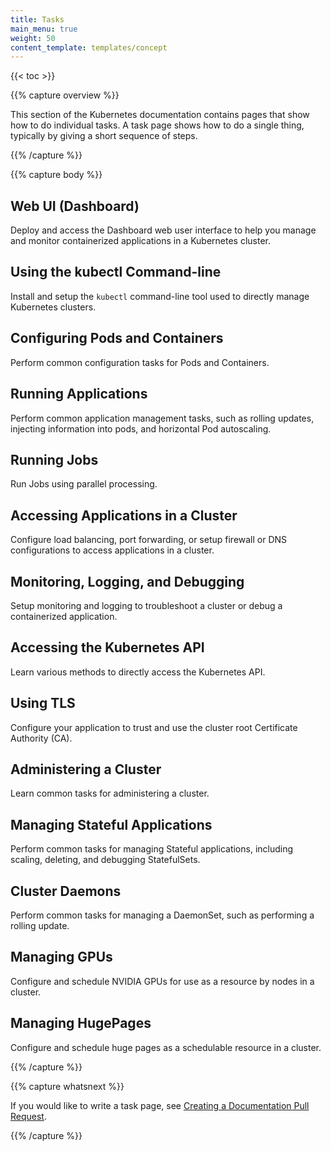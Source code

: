 ```yaml
---
title: Tasks
main_menu: true
weight: 50
content_template: templates/concept
---
```


{{< toc >}}

{{% capture overview %}}

This section of the Kubernetes documentation contains pages that
show how to do individual tasks. A task page shows how to do a
single thing, typically by giving a short sequence of steps.

{{% /capture %}}

{{% capture body %}}

## Web UI (Dashboard)

Deploy and access the Dashboard web user interface to help you manage and monitor containerized applications in a Kubernetes cluster.

## Using the kubectl Command-line

Install and setup the `kubectl` command-line tool used to directly manage Kubernetes clusters.

## Configuring Pods and Containers

Perform common configuration tasks for Pods and Containers.

## Running Applications

Perform common application management tasks, such as rolling updates, injecting information into pods, and horizontal Pod autoscaling.

## Running Jobs

Run Jobs using parallel processing.

## Accessing Applications in a Cluster

Configure load balancing, port forwarding, or setup firewall or DNS configurations to access applications in a cluster.

## Monitoring, Logging, and Debugging

Setup monitoring and logging to troubleshoot a cluster or debug a containerized application.

## Accessing the Kubernetes API

Learn various methods to directly access the Kubernetes API.

## Using TLS

Configure your application to trust and use the cluster root Certificate Authority (CA).

## Administering a Cluster

Learn common tasks for administering a cluster.

## Managing Stateful Applications

Perform common tasks for managing Stateful applications, including scaling, deleting, and debugging StatefulSets.

## Cluster Daemons

Perform common tasks for managing a DaemonSet, such as performing a rolling update.

## Managing GPUs

Configure and schedule NVIDIA GPUs for use as a resource by nodes in a cluster.

## Managing HugePages

Configure and schedule huge pages as a schedulable resource in a cluster.

{{% /capture %}}

{{% capture whatsnext %}}

If you would like to write a task page, see
[Creating a Documentation Pull Request](/docs/home/contribute/create-pull-request/).

{{% /capture %}}
